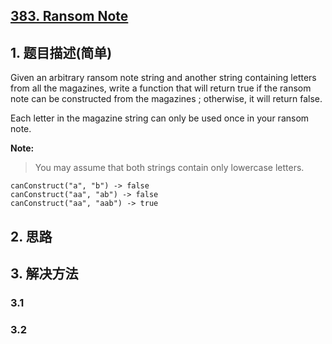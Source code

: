 ## [383. Ransom Note](https://leetcode-cn.com/problems/ransom-note/)

## 1. 题目描述(简单)

Given an arbitrary ransom note string and another string containing letters from all the magazines, write a function that will return true if the ransom note can be constructed from the magazines ; otherwise, it will return false.

Each letter in the magazine string can only be used once in your ransom note.

**Note:**
> You may assume that both strings contain only lowercase letters.
```
canConstruct("a", "b") -> false
canConstruct("aa", "ab") -> false
canConstruct("aa", "aab") -> true
```

## 2. 思路

## 3. 解决方法

### 3.1 


### 3.2

